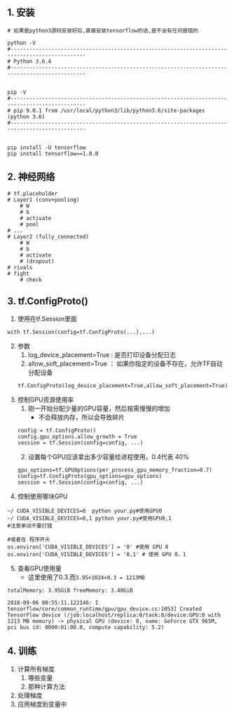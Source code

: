 ## 1. 安装
```
# 如果是python3源码安装好后,直接安装tensorflow的话,是不会有任何报错的

python -V
#----------------------------------------------------------------------------------------------
# Python 3.6.4
#----------------------------------------------------------------------------------------------


pip -V
#----------------------------------------------------------------------------------------------
# pip 9.0.1 from /usr/local/python3/lib/python3.6/site-packages (python 3.6)
#----------------------------------------------------------------------------------------------


pip install -U tensorflow
pip install tensorflow==1.8.0
```


## 2. 神经网络
```
# tf.placeholder
# Layer1 (conv+pooling)
    # W
    # b
    # activate
    # pool
# ...
# Layer2 (fully_connected)
    # W
    # b
    # activate
    # (dropout)
# rivals
# fight
    # check
```

## 3. tf.ConfigProto()
1. 使用在tf.Session里面
```
with tf.Session(config=tf.ConfigProto(...),...)
```
2. 参数
    1. log_device_placement=True : 是否打印设备分配日志
    2. allow_soft_placement=True ： 如果你指定的设备不存在，允许TF自动分配设备
    ```
    tf.ConfigProto(log_device_placement=True,allow_soft_placement=True)
    ```
3. 控制GPU资源使用率
    1. 刚一开始分配少量的GPU容量，然后按需慢慢的增加
        + 不会释放内存，所以会导致碎片
    ```
    config = tf.ConfigProto()
    config.gpu_options.allow_growth = True
    session = tf.Session(config=config, ...)
    ```
    2. 设置每个GPU应该拿出多少容量给进程使用，0.4代表 40%
    ```
    gpu_options=tf.GPUOptions(per_process_gpu_memory_fraction=0.7)
    config=tf.ConfigProto(gpu_options=gpu_options)
    session = tf.Session(config=config, ...)
    ```
4. 控制使用哪块GPU
```
~/ CUDA_VISIBLE_DEVICES=0  python your.py#使用GPU0
~/ CUDA_VISIBLE_DEVICES=0,1 python your.py#使用GPU0,1
#注意单词不要打错

#或者在 程序开头
os.environ['CUDA_VISIBLE_DEVICES'] = '0' #使用 GPU 0
os.environ['CUDA_VISIBLE_DEVICES'] = '0,1' # 使用 GPU 0，1
```

5. 查看GPU使用量
    + 这里使用了0.3.而`3.95×1024×0.3 = 1213MB`
```
totalMemory: 3.95GiB freeMemory: 3.40GiB

2018-09-06 00:55:11.122146: I tensorflow/core/common_runtime/gpu/gpu_device.cc:1053] Created TensorFlow device (/job:localhost/replica:0/task:0/device:GPU:0 with 1213 MB memory) -> physical GPU (device: 0, name: GeForce GTX 965M, pci bus id: 0000:01:00.0, compute capability: 5.2)
```
## 4. 训练
1. 计算所有梯度
    1. 哪些变量
    2. 那种计算方法
2. 处理梯度
3. 应用梯度到变量中
